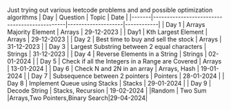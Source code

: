 Just trying out various leetcode problems and and possible optimization algorithms
| Day   | Question                                     | Topic              | Date       |
|-------|----------------------------------------------|--------------------|------------|
| Day 1 | Arrays Majority Element                      | Arrays             | 29-12-2023 |
| Day1  | Kth Largest Element                          | Arrays             | 29-12-2023 |
| Day 2 | Best time to buy and sell the stock          | Arrays             | 31-12-2023 |
| Day 3 | Largest Substring between 2 equal characters | Strings            | 31-12-2023 |
| Day 4 | Reverse Elements in a String                 | Strings            | 02-01-2024 |
| Day 5 | Check if all the Integers in a Range are Covered | Arrays         | 13-01-2024 |
| Day 6 | Check N and 2N in an array                   | Arrays, Hash       | 19-01-2024 |
| Day 7 | Subsequence between 2 pointers               | Pointers           | 28-01-2024 |
| Day 8 | Implement Queue using Stacks                 | Stacks             | 29-01-2024 |
| Day 9 | Decode String                                | Stacks, Recursion  | 19-02-2024 |
|Random | Two Sum                                      |Arrays,Two Pointers,Binary Search|29-04-2024|                        
